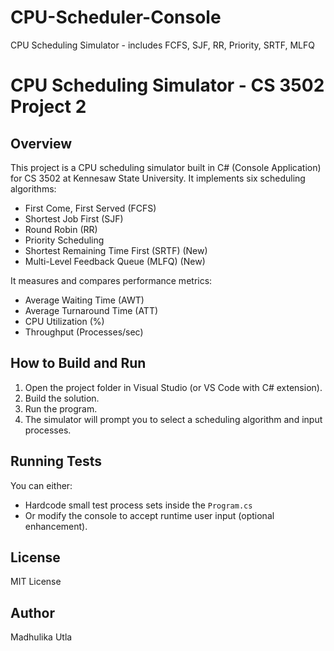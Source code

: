 # CPU-Scheduler-Console
CPU Scheduling Simulator - includes FCFS, SJF, RR, Priority, SRTF, MLFQ
# CPU Scheduling Simulator - CS 3502 Project 2

## Overview
This project is a CPU scheduling simulator built in C# (Console Application) for CS 3502 at Kennesaw State University. It implements six scheduling algorithms:

- First Come, First Served (FCFS)
- Shortest Job First (SJF)
- Round Robin (RR)
- Priority Scheduling
- Shortest Remaining Time First (SRTF) (New)
- Multi-Level Feedback Queue (MLFQ) (New)

It measures and compares performance metrics:
- Average Waiting Time (AWT)
- Average Turnaround Time (ATT)
- CPU Utilization (%)
- Throughput (Processes/sec)

## How to Build and Run

1. Open the project folder in Visual Studio (or VS Code with C# extension).
2. Build the solution.
3. Run the program. 
4. The simulator will prompt you to select a scheduling algorithm and input processes.

## Running Tests
You can either:
- Hardcode small test process sets inside the `Program.cs`
- Or modify the console to accept runtime user input (optional enhancement).


## License
MIT License

## Author
Madhulika Utla
